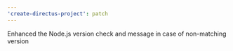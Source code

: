 ```yaml
---
'create-directus-project': patch
---
```


Enhanced the Node.js version check and message in case of non-matching version
